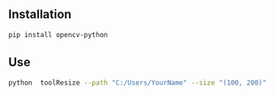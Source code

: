## Installation
```bash
pip install opencv-python
```

## Use

```bash
python  toolResize --path "C:/Users/YourName" --size "(100, 200)"
```